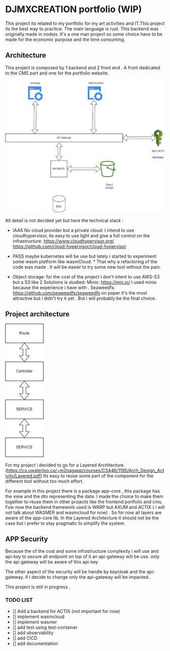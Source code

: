 # DJMXCREATION portfolio (WIP)

This project its related to my portfolio for my art activities and IT.This project its the best way to practice. The main language is rust.
This backend was originally made in nodejs. 
It's a one man project so some choice have to be made for the economic purpose and the time consuming.  

## Architecture

This project is composed by 1 backend and 2 front end . A front dedicated to the CMS part and one for the portfolio website.


![SOA](./docs/overview.jpg)

All detail is not decided yet but here the technical stack :

- IAAS No cloud provider but a private cloud:
I intend to use cloudhypervisor, its easy to use light and give a full control on the infrastructure.
https://www.cloudhypervisor.org/
https://github.com/cloud-hypervisor/cloud-hypervisor

- PASS maybe kubernetes will be use but lately i started to experiment some wasm platform like wasmCloud. *
  That why a refactoring of the code was made . It will be easier to try some new tool without the pain.

- Object storage: for the cost of the project i don't intent to use AWS-S3 but a S3 like
  2 Solutions is studied:
  Minio: https://min.io/
  I used minio because the experience i have with .
  Seaweedfs: https://github.com/seaweedfs/seaweedfs
   on paper it's the most attractive but i didn't try it yet . But i will probably be the final choice.

## Project architecture

![SOA](./docs/SOA.drawio.png)

For my project i decided to go for a Layered Architecture. (https://cs.uwaterloo.ca/~m2nagapp/courses/CS446/1195/Arch_Design_Activity/Layered.pdf)
Its easy to reuse some part of the component for the different tool without too much effort.

  For example in this project there is a package app-core , this package has the view and the dto representing the data. I made the choice to make them together to reuse them in other projects like the frontend portfolio and cms. Fow now the backend framework used is WARP but AXUM and ACTIX ( i will not talk about WASMER and wasmcloud for now) .
  So for now all layers are aware of the app-core lib. In the Layered Architecture it should not be the case but i prefer to stay pragmatic to simplify the system.


  ## APP Security

  Because the of the cost and some infrastructure complexity i will use and api-key to secure all endpoint on top of it an api-gateway will be use. only the api gateway will be aware of this api-key

  The other aspect of the security will be handle by keycloak and the api-gateway. if i decide to change only the api-gateway will be impacted.. 


This project is still in progress .




### TODO LIST

- [] Add a backend for ACTIX (not important for now)
- [] implement wasmcloud
- [] implement wasmer
- [] add test using test-container
- [] add observability
- [] add CICD
- [] add documentation


